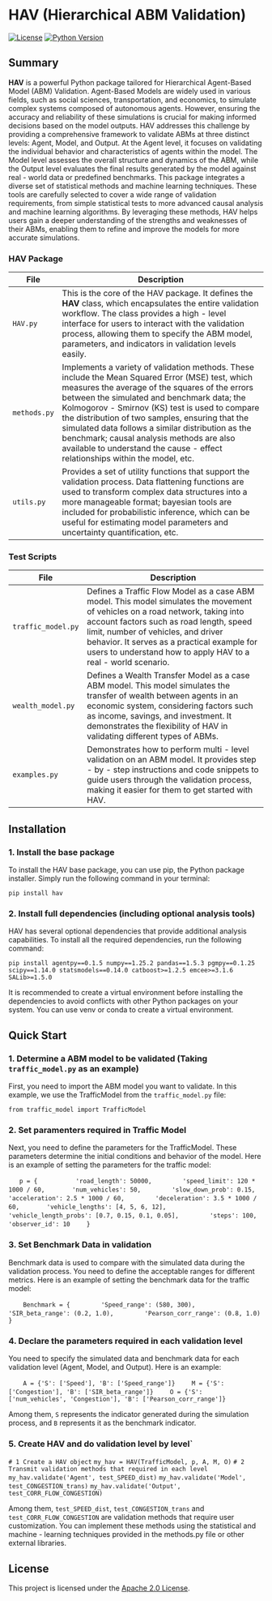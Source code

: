 # HAV (Hierarchical ABM Validation)

[![License](https://img.shields.io/badge/License-Apache%202.0-blue.svg)](https://opensource.org/licenses/Apache-2.0)
[![Python Version](https://img.shields.io/badge/Python-%3E%3D%203.10-blue)](https://www.python.org/downloads/)

## Summary

**HAV** is a powerful Python package tailored for Hierarchical Agent-Based Model (ABM) Validation. Agent-Based Models are widely used in various fields, such as social sciences, transportation, and economics, to simulate complex systems composed of autonomous agents. However, ensuring the accuracy and reliability of these simulations is crucial for making informed decisions based on the model outputs.
HAV addresses this challenge by providing a comprehensive framework to validate ABMs at three distinct levels: Agent, Model, and Output. At the Agent level, it focuses on validating the individual behavior and characteristics of agents within the model. The Model level assesses the overall structure and dynamics of the ABM, while the Output level evaluates the final results generated by the model against real - world data or predefined benchmarks.
This package integrates a diverse set of statistical methods and machine learning techniques. These tools are carefully selected to cover a wide range of validation requirements, from simple statistical tests to more advanced causal analysis and machine learning algorithms. By leveraging these methods, HAV helps users gain a deeper understanding of the strengths and weaknesses of their ABMs, enabling them to refine and improve the models for more accurate simulations.

### HAV Package
| File          | Description                                                                 |
|---------------|-----------------------------------------------------------------------------|
| `HAV.py`      | This is the core of the HAV package. It defines the **HAV** class, which encapsulates the entire validation workflow. The class provides a high - level interface for users to interact with the validation process, allowing them to specify the ABM model, parameters, and indicators in validation levels easily.     |
| `methods.py`  | Implements a variety of validation methods. These include the Mean Squared Error (MSE) test, which measures the average of the squares of the errors between the simulated and benchmark data; the Kolmogorov - Smirnov (KS) test is used to compare the distribution of two samples, ensuring that the simulated data follows a similar distribution as the benchmark; causal analysis methods are also available to understand the cause - effect relationships within the model, etc.   |
| `utils.py`    | Provides a set of utility functions that support the validation process. Data flattening functions are used to transform complex data structures into a more manageable format; bayesian tools are included for probabilistic inference, which can be useful for estimating model parameters and uncertainty quantification, etc.    |

### Test Scripts
| File               | Description                                                                 |
|--------------------|-----------------------------------------------------------------------------|
| `traffic_model.py`    | Defines a Traffic Flow Model as a case ABM model. This model simulates the movement of vehicles on a road network, taking into account factors such as road length, speed limit, number of vehicles, and driver behavior. It serves as a practical example for users to understand how to apply HAV to a real - world scenario. |
| `wealth_model.py`      | Defines a Wealth Transfer Model as a case ABM model. This model simulates the transfer of wealth between agents in an economic system, considering factors such as income, savings, and investment. It demonstrates the flexibility of HAV in validating different types of ABMs.        |
| `examples.py`      | Demonstrates how to perform multi - level validation on an ABM model. It provides step - by - step instructions and code snippets to guide users through the validation process, making it easier for them to get started with HAV.     |


## Installation

### 1. Install the base package
To install the HAV base package, you can use pip, the Python package installer. Simply run the following command in your terminal:

`pip install hav`

### 2. Install full dependencies (including optional analysis tools)
HAV has several optional dependencies that provide additional analysis capabilities. To install all the required dependencies, run the following command:

`pip install agentpy==0.1.5 numpy==1.25.2 pandas==1.5.3 pgmpy==0.1.25 scipy==1.14.0 statsmodels==0.14.0 catboost>=1.2.5 emcee>=3.1.6 SALib>=1.5.0`

It is recommended to create a virtual environment before installing the dependencies to avoid conflicts with other Python packages on your system. You can use venv or conda to create a virtual environment.


## Quick Start

### 1. Determine a ABM model to be validated (Taking `traffic_model.py` as an example)
First, you need to import the ABM model you want to validate. In this example, we use the TrafficModel from the `traffic_model.py` file:

`from traffic_model import TrafficModel`

### 2. Set paramenters required in Traffic Model
Next, you need to define the parameters for the TrafficModel. These parameters determine the initial conditions and behavior of the model. Here is an example of setting the parameters for the traffic model:

`    p = {    `
`        'road_length': 50000,  `
`        'speed_limit': 120 * 1000 / 60, `
`        'num_vehicles': 50,  `
`        'slow_down_prob': 0.15,  `
`        'acceleration': 2.5 * 1000 / 60,  `
`        'deceleration': 3.5 * 1000 / 60, `
`        'vehicle_lengths': [4, 5, 6, 12],  `
`        'vehicle_length_probs': [0.7, 0.15, 0.1, 0.05], `
`        'steps': 100,`
`        'observer_id': 10`
`    }`
### 3. Set Benchmark Data in validation
Benchmark data is used to compare with the simulated data during the validation process. You need to define the acceptable ranges for different metrics. Here is an example of setting the benchmark data for the traffic model:

`    Benchmark = {`
`        'Speed_range': (580, 300),`
`        'SIR_beta_range': (0.2, 1.0),`
`        'Pearson_corr_range': (0.8, 1.0)`
`    }`

### 4. Declare the parameters required in each validation level

You need to specify the simulated data and benchmark data for each validation level (Agent, Model, and Output). Here is an example:

`    A = {'S': ['Speed'], 'B': ['Speed_range']}`
`    M = {'S': ['Congestion'], 'B': ['SIR_beta_range']}`
`    O = {'S': ['num_vehicles', 'Congestion'], 'B': ['Pearson_corr_range']}`

Among them, `S` represents the indicator generated during the simulation process, and `B` represents it as the benchmark indicator.

### 5. Create HAV and do validation level by level`
`# 1 Create a HAV object`
`my_hav = HAV(TrafficModel, p, A, M, O)`
`# 2 Transmit validation methods that required in each level`
`my_hav.validate('Agent', test_SPEED_dist)`
`my_hav.validate('Model', test_CONGESTION_trans)`
`my_hav.validate('Output', test_CORR_FLOW_CONGESTION)`

Among them, `test_SPEED_dist`, `test_CONGESTION_trans` and `test_CORR_FLOW_CONGESTION` are validation methods that require user customization. You can implement these methods using the statistical and machine - learning techniques provided in the methods.py file or other external libraries.


## License
This project is licensed under the [Apache 2.0 License](https://opensource.org/licenses/Apache-2.0).